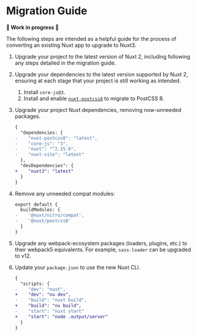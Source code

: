 # Migration Guide

**🚧 Work in progress 🚧**

The following steps are intended as a helpful guide for the process of converting an existing Nuxt app to upgrade to Nuxt3.

1. Upgrade your project to the latest version of Nuxt 2, including following any steps detailed in the migration guide.

2. Upgrade your dependencies to the latest version supported by Nuxt 2, ensuring at each stage that your project is still working as intended.
   1. Install `core-js@3`.
   2. Install and enable [`nuxt-postcss8`](https://github.com/nuxt/postcss8) to migrate to PostCSS 8.

3. Upgrade your project Nuxt dependencies, removing now-unneeded packages.
   ```diff {}[package.json]
   {
     "dependencies: {
   -    "nuxt-postcss8": "latest",
   -    "core-js": "3",
   -    "nuxt": "^2.15.6",
   -    "nuxt-vite": "latest"
     },
     "devDependencies": {
   +    "nuxt3": "latest"
     }
   }
   ```

4. Remove any unneeded compat modules:
   ```diff {}[nuxt.config.js]
   export default {
     buildModules: {
   -    '@nuxt/nitro/compat',
   -    '@nuxt/postcss8'
     }
   }
   ```


5. Upgrade any webpack-ecosystem packages (loaders, plugins, etc.) to their webpack5 equivalents. For example, `sass-loader` can be upgraded to v12.

6. Update your `package.json` to use the new Nuxt CLI.
   ```diff {}[package.json]
   {
     "scripts: {
   -    "dev": "nuxt",
   +    "dev": "nu dev",
   -    "build": "nuxt build",
   +    "build": "nu build",
   -    "start": "nuxt start"
   +    "start": "node .output/server"
     }
   }
   ```
